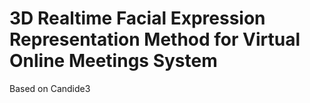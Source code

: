 # 3D Realtime Facial Expression Representation Method for Virtual Online Meetings System
 Based on Candide3
